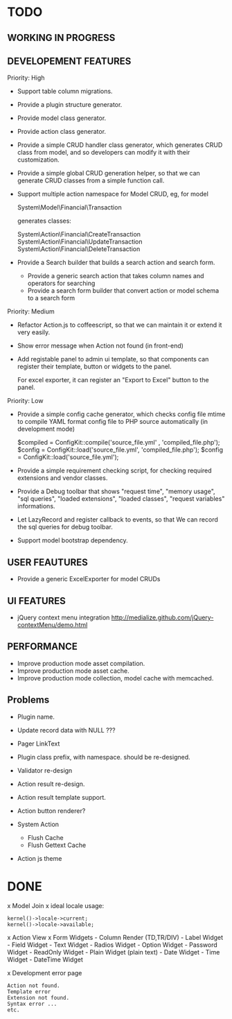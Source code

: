 TODO
====

WORKING IN PROGRESS
-------------------

DEVELOPEMENT FEATURES
---------------------

Priority: High

- Support table column migrations.

- Provide a plugin structure generator.

- Provide model class generator.

- Provide action class generator.

- Provide a simple CRUD handler class generator, which generates
  CRUD class from model, and so developers can modify it with their customization.

- Provide a simple global CRUD generation helper, so that we can generate 
  CRUD classes from a simple function call.

- Support multiple action namespace for Model CRUD, eg, for model

    System\Model\Financial\Transaction

  generates classes:

    System\Action\Financial\CreateTransaction
    System\Action\Financial\UpdateTransaction
    System\Action\Financial\DeleteTransaction

- Provide a Search builder that builds a search action and search form.

    - Provide a generic search action that takes column names and operators for searching
    - Provide a search form builder that convert action or model schema to a search form

Priority: Medium

- Refactor Action.js to coffeescript, so that we can maintain it or extend it
  very easily.

- Show error message when Action not found (in front-end)

- Add registable panel to admin ui template, so that components can register their 
  template, button or widgets to the panel. 

  For excel exporter, it can register an "Export to Excel" button to the panel.

Priority: Low

- Provide a simple config cache generator,
  which checks config file mtime to compile YAML format config file 
  to PHP source automatically (in development mode)

    $compiled = ConfigKit::compile('source_file.yml' , 'compiled_file.php');
    $config = ConfigKit::load('source_file.yml', 'compiled_file.php');
    $config = ConfigKit::load('source_file.yml');

- Provide a simple requirement checking script,
  for checking required extensions and vendor classes.

- Provide a Debug toolbar that shows "request time", "memory usage", "sql queries",
  "loaded extensions", "loaded classes", "request variables" informations.

- Let LazyRecord and register callback to events, so that 
  We can record the sql queries for debug toolbar.

- Support model bootstrap dependency.


USER FEAUTURES
--------------

- Provide a generic ExcelExporter for model CRUDs

UI FEATURES
-----------

- jQuery context menu integration http://medialize.github.com/jQuery-contextMenu/demo.html

PERFORMANCE
-----------

- Improve production mode asset compilation.
- Improve production mode asset cache.
- Improve production mode collection, model cache with memcached.

Problems
--------
* Plugin name.

* Update record data with NULL ???

* Pager LinkText
* Plugin class prefix, with namespace. should be re-designed.
* Validator re-design
* Action result re-design.
* Action result template support.
* Action button renderer?
* System Action

    * Flush Cache
    * Flush Gettext Cache

* Action js theme

DONE
===================
x Model Join
x ideal locale usage:

    kernel()->locale->current;
    kernel()->locale->available;

x Action View
x Form Widgets
    - Column Render (TD,TR/DIV)
        - Label Widget
        - Field Widget
            - Text Widget
            - Radios Widget
            - Option Widget
            - Password Widget
            - ReadOnly Widget
            - Plain Widget  (plain text)
            - Date Widget
            - Time Widget
            - DateTime Widget

x Development error page

    Action not found.
    Template error
    Extension not found.
    Syntax error ... 
    etc.

